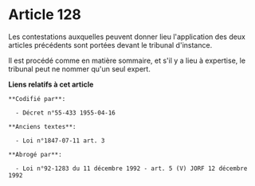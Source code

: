 # Article 128

Les contestations auxquelles peuvent donner lieu l'application des deux articles précédents sont portées devant le tribunal
d'instance.

Il est procédé comme en matière sommaire, et s'il y a lieu à expertise, le tribunal peut ne nommer qu'un seul expert.

**Liens relatifs à cet article**

	**Codifié par**:

	  - Décret n°55-433 1955-04-16

	**Anciens textes**:

	  - Loi n°1847-07-11 art. 3

	**Abrogé par**:

	  - Loi n°92-1283 du 11 décembre 1992 - art. 5 (V) JORF 12 décembre 1992
